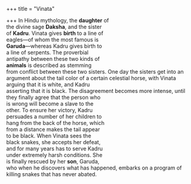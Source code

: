 +++
title = "Vinata"

+++
In Hindu mythology, the **daughter** of  
the divine sage **Daksha**, and the sister  
of **Kadru**. Vinata gives **birth** to a line of  
eagles—of whom the most famous is  
**Garuda**—whereas Kadru gives birth to  
a line of serpents. The proverbial  
antipathy between these two kinds of  
**animals** is described as stemming  
from conflict between these two sisters. One day the sisters get into an  
argument about the tail color of a certain celestial horse, with Vinata arguing that it is white, and Kadru  
asserting that it is black. The disagreement becomes more intense, until  
they finally agree that the person who  
is wrong will become a slave to the  
other. To ensure her victory, Kadru  
persuades a number of her children to  
hang from the back of the horse, which  
from a distance makes the tail appear  
to be black. When Vinata sees the  
black snakes, she accepts her defeat,  
and for many years has to serve Kadru  
under extremely harsh conditions. She  
is finally rescued by her **son**, Garuda,  
who when he discovers what has happened, embarks on a program of  
killing snakes that has never abated.
